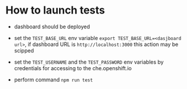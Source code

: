 # How to launch tests

 - dashboard should be deployed

 - set the ```TEST_BASE_URL``` env variable ```export TEST_BASE_URL=<dasjboard url>```, 
 if dashboard URL is ```http://localhost:3000``` this action may be scipped
 
 - set the ```TEST_USERNAME``` and the ```TEST_PASSWORD``` env variables by credentials for accessing
 to the che.openshift.io

 - perform command ```npm run test```

